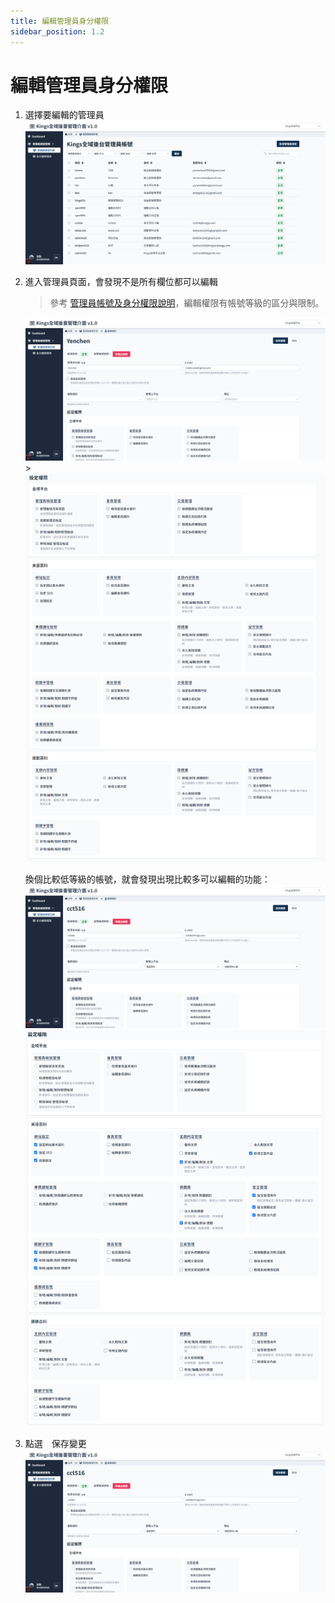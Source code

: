 ```yaml
---
title: 編輯管理員身分權限
sidebar_position: 1.2
---
```


# 編輯管理員身分權限

<!-- TODO 圖檔標示 -->

1. 選擇要編輯的管理員
   ![編輯管理員](img/edit-admin-01.png)

2. 進入管理員頁面，會發現不是所有欄位都可以編輯

    > 參考 [管理員帳號及身分權限說明](./administer-rules.md)，編輯權限有帳號等級的區分與限制。

    ![編輯管理員](img/edit-admin-02.png) > ![編輯管理員](img/edit-admin-03.png)

    換個比較低等級的帳號，就會發現出現比較多可以編輯的功能：
    ![編輯管理員](img/edit-admin-02-01.png)
    ![編輯管理員](img/edit-admin-02-02.png)

3. 點選　保存變更
   ![編輯管理員](img/edit-admin-02-03.png)

